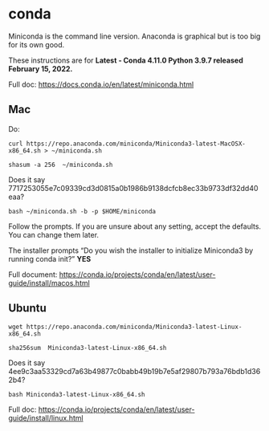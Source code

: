 # conda

Miniconda is the command line version. Anaconda is graphical but is too big for its own good.

These instructions are for **Latest - Conda 4.11.0 Python 3.9.7 released February 15, 2022.**

Full doc: https://docs.conda.io/en/latest/miniconda.html

## Mac

Do:

`curl https://repo.anaconda.com/miniconda/Miniconda3-latest-MacOSX-x86_64.sh > ~/miniconda.sh`

`shasum -a 256  ~/miniconda.sh`

Does it say 7717253055e7c09339cd3d0815a0b1986b9138dcfcb8ec33b9733df32dd40eaa?

`bash ~/miniconda.sh -b -p $HOME/miniconda`

Follow the prompts. If you are unsure about any setting, accept the defaults. You can change them later.


The installer prompts “Do you wish the installer to initialize Miniconda3 by running conda init?”  **YES**

Full document: https://conda.io/projects/conda/en/latest/user-guide/install/macos.html

## Ubuntu

`wget https://repo.anaconda.com/miniconda/Miniconda3-latest-Linux-x86_64.sh`

`sha256sum  Miniconda3-latest-Linux-x86_64.sh`

Does it say 4ee9c3aa53329cd7a63b49877c0babb49b19b7e5af29807b793a76bdb1d362b4?

`bash Miniconda3-latest-Linux-x86_64.sh`

Full doc: https://conda.io/projects/conda/en/latest/user-guide/install/linux.html
